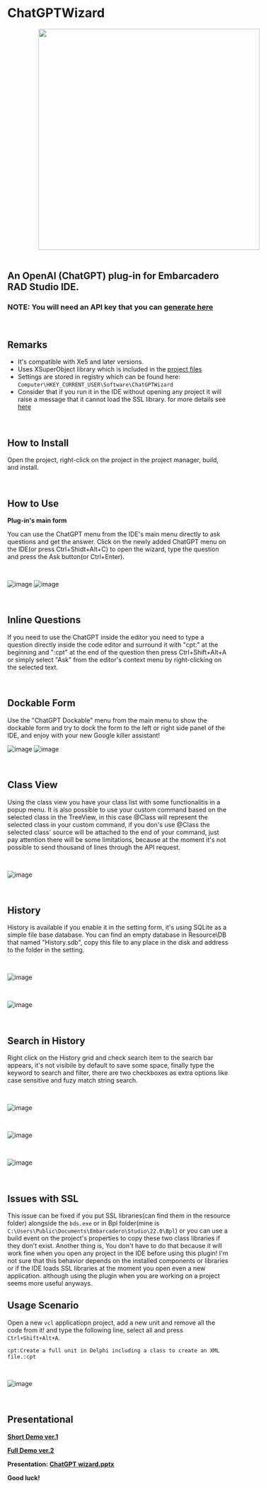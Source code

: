 # ChatGPTWizard

<img src="https://user-images.githubusercontent.com/5601608/225608017-be60c550-0413-49db-b4b6-3664da20e82f.png" width=500 heigth=500 style="margin-left:70px;" />

<br />
<br />

<h2>An OpenAI (ChatGPT) plug-in for Embarcadero RAD Studio IDE.</h2>

### **NOTE: You will need an API key that you can [generate here](https://beta.openai.com/account/api-keys)**

<br />


## Remarks

- It's compatible with Xe5 and later versions.
- Uses XSuperObject library which is included in the [project files](https://github.com/onryldz/x-superobject/blob/master/XSuperObject.pas)
- Settings are stored in registry which can be found here: `Computer\HKEY_CURRENT_USER\Software\ChatGPTWizard`
- Consider that if you run it in the IDE without opening any project it will raise a message that it cannot load the SSL library. for more details see [here](#issues-with-ssl)

<br />


## How to Install

Open the project, right-click on the project in the project manager, build, and install.

<br />

## How to Use


**Plug-in's main form**

You can use the ChatGPT menu from the IDE's main menu directly to ask questions and get the answer.
Click on the newly added ChatGPT menu on the IDE(or press Ctrl+Shidt+Alt+C) to open the wizard, type the question and press the Ask button(or Ctrl+Enter).

<br />

![image](https://user-images.githubusercontent.com/5601608/220568940-7eba2b94-f091-4400-a031-49b35d1f0d5e.png)
![image](https://user-images.githubusercontent.com/5601608/220568742-8ec94dec-ca44-4331-b245-202d64181fa5.png)

<br />

## Inline Questions

If you need to use the ChatGPT inside the editor you need to type a question directly inside the code editor and surround it with "cpt:" at the beginning and ":cpt" at the end of the question then press Ctrl+Shift+Alt+A or simply select "Ask" from the editor's context menu by right-clicking on the selected text.

<br />

## Dockable Form
Use the "ChatGPT Dockable" menu from the main menu to show the dockable form and try to dock the form to the left or right side panel of the IDE, and enjoy with your new Google killer assistant!
<br />

![image](https://user-images.githubusercontent.com/5601608/220598235-a1dbd0bd-400c-4284-9017-a3ff50cb0d4c.png)
![image](https://user-images.githubusercontent.com/5601608/220598309-1aef8789-5670-487a-b5f7-817fa7a099ef.png)

<br />

## Class View

Using the class view you have your class list with some functionalitis in a popup menu.
It is also possible to use your custom command based on the selected class in the TreeView, in this case @Class will represent the selected class
in your custom command, if you don's use @Class the selected class' source will be attached to the end of your command, just pay attention there will be 
some limitations, because at the moment it's not possible to send thousand of lines through the API request.

<br />

![image](https://user-images.githubusercontent.com/5601608/220570745-1720a8eb-026f-42b0-b6d3-c578874a3c9c.png)

<br />

## History

History is available if you enable it in the setting form, it's using SQLite as a simple file base database.
You can find an empty database in Resource\DB that named "History.sdb", copy this file to any place in the disk and address to the folder in the setting.

<br />

![image](https://user-images.githubusercontent.com/5601608/222926278-9978259a-9ac4-4ba7-bfbb-9675b123756c.png)

<br />

![image](https://user-images.githubusercontent.com/5601608/222926296-3cdaeb05-bfcd-4e5c-8959-e06ee6945c6f.png)

<br />


## Search in History

Right click on the History grid and check search item to the search bar appears, it's not visibile by default to save some space, finally type the keyword
to search and filter, there are two checkboxes as extra options like case sensitive and fuzy match string search.

<br />

![image](https://user-images.githubusercontent.com/5601608/223150719-40e9169e-e4ea-4bdd-96b5-94830418c9d4.png)

<br />

![image](https://user-images.githubusercontent.com/5601608/223151111-d376cc1f-3688-4eae-82ea-dcf57f877046.png)

<br />

![image](https://user-images.githubusercontent.com/5601608/223151270-0355edbe-80db-43da-a5a0-266e1be8d339.png)

<br />

## Issues with SSL

This issue can be fixed if you put SSL libraries(can find them in the resource folder) alongside the `bds.exe` or in Bpl folder(mine is `C:\Users\Public\Documents\Embarcadero\Studio\22.0\Bpl`)
or you can use a build event on the project's properties to copy these two class libraries if they don't exist.
Another thing is, You don't have to do that because it will work fine when you open any project in the IDE before using this plugin! I'm not sure that this behavior depends on the installed components or libraries or if the IDE loads SSL libraries at the moment you open even a new application. although using the plugin when you are working on a project seems more useful anyways.

## Usage Scenario

Open a new `vcl` applicatiopn project, add a new unit and remove all the code from it! and type the following line, 
select all and press `Ctrl+Shift+Alt+A`.

`cpt:Create a full unit in Delphi including a class to create an XML file.:cpt`

<br />

![image](https://user-images.githubusercontent.com/5601608/215461813-7ecf4555-b3a2-4c0e-b85e-6069ead6a3d9.png)

<br />


## Presentational 

**[Short Demo ver.1](https://youtu.be/vUgHg3ZPvXI)**

**[Full Demo ver.2](https://youtu.be/qHqEGfxAhIM)**


**Presentation: [ChatGPT wizard.pptx](https://github.com/AliDehbansiahkarbon/ChatGPTWizard/files/10612086/CHAtGPT.wizard.pptx)**


**Good luck!**
